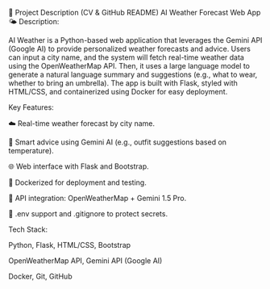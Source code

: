 📄 Project Description (CV & GitHub README)
AI Weather Forecast Web App 🌤️
Description:

AI Weather is a Python-based web application that leverages the Gemini API (Google AI) to provide personalized weather forecasts and advice. Users can input a city name, and the system will fetch real-time weather data using the OpenWeatherMap API. Then, it uses a large language model to generate a natural language summary and suggestions (e.g., what to wear, whether to bring an umbrella). The app is built with Flask, styled with HTML/CSS, and containerized using Docker for easy deployment.

Key Features:

☁️ Real-time weather forecast by city name.

🤖 Smart advice using Gemini AI (e.g., outfit suggestions based on temperature).

🌐 Web interface with Flask and Bootstrap.

🐳 Dockerized for deployment and testing.

🧠 API integration: OpenWeatherMap + Gemini 1.5 Pro.

🔐 .env support and .gitignore to protect secrets.

Tech Stack:

Python, Flask, HTML/CSS, Bootstrap

OpenWeatherMap API, Gemini API (Google AI)

Docker, Git, GitHub
